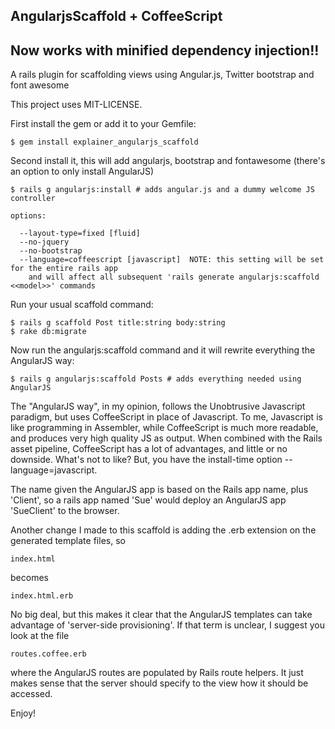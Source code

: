 ## AngularjsScaffold + CoffeeScript

## Now works with minified dependency injection!!

A rails plugin for scaffolding views using Angular.js, Twitter bootstrap
and font awesome

This project uses MIT-LICENSE.

First install the gem or add it to your Gemfile:

    $ gem install explainer_angularjs_scaffold

Second install it, this will add angularjs, bootstrap and fontawesome (there's an option to only install AngularJS)

    $ rails g angularjs:install # adds angular.js and a dummy welcome JS controller

    options:  

      --layout-type=fixed [fluid]
      --no-jquery
      --no-bootstrap
      --language=coffeescript [javascript]  NOTE: this setting will be set for the entire rails app 
        and will affect all subsequent 'rails generate angularjs:scaffold <<model>>' commands

Run your usual scaffold command:

    $ rails g scaffold Post title:string body:string
    $ rake db:migrate

Now run the angularjs:scaffold command and it will rewrite everything the AngularJS way:

    $ rails g angularjs:scaffold Posts # adds everything needed using AngularJS

The "AngularJS way", in my opinion, follows the Unobtrusive Javascript paradigm, but uses CoffeeScript in place of Javascript.  To me, Javascript is like programming in Assembler, while CoffeeScript is much more readable, and produces very high quality JS as output.  When combined with the Rails asset pipeline, CoffeeScript has a lot of advantages, and little or no downside.  What's not to like?  But, you have the install-time option --language=javascript.

The name given the AngularJS app is based on the Rails app name, plus 'Client', so a rails app named 'Sue' would deploy an AngularJS app 'SueClient' to the browser.  

Another change I made to this scaffold is adding the .erb extension on the generated template files, so 

    index.html 

becomes 

    index.html.erb

No big deal, but this makes it clear that the AngularJS templates can take advantage of 'server-side provisioning'.  If that term is unclear, I suggest you look at the file 

    routes.coffee.erb

where the AngularJS routes are populated by Rails route helpers.  It just makes sense that the server should specify to the view how it should be accessed.

Enjoy!
